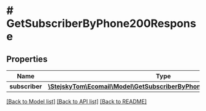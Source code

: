 # # GetSubscriberByPhone200Response

## Properties

Name | Type | Description | Notes
------------ | ------------- | ------------- | -------------
**subscriber** | [**\StejskyTom\Ecomail\Model\GetSubscriberByPhone200ResponseSubscriber**](GetSubscriberByPhone200ResponseSubscriber.md) |  | [optional]

[[Back to Model list]](../../README.md#models) [[Back to API list]](../../README.md#endpoints) [[Back to README]](../../README.md)
